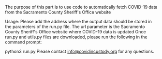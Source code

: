 The purpose of this part is to use code to automatically fetch COVID-19 data from the Sacramento County Sheriff's Office website

Usage: Please add the address where the output data should be stored in the parameters of the run.py file. The url parameter is the Sacramento County Sheriff's Office website where COVID-19 data is updated
Once run.py and utils.py files are downloaded, please run the following in the command prompt:

python3 run.py
Please contact info@covidincustody.org for any questions.
